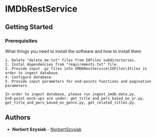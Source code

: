 # IMDbRestService

## Getting Started

### Prerequisites

What things you need to install the software and how to install them

```
1. Delete "delete_me.txt" files from IOFiles subdirectories.
2. Instal dependencies from "requirements.txt" file.
3. Provide input .gz files into IMDbRestService\IOFiles\IFiles in order to ingest database.
4. Configure database.
5. Provide input parameters for end-points functions and pagination parameters.

In order to ingest database, please run ingest_imdb_data.py.
End-point mock-ups are under: get_title_and_pers_based_on_yr.py, get_title_and_pers_based_on_genre.py, get_related_titles.py.
```
## Authors

* **Norbert Szysiak** - [NorbertSzysiak](https://github.com/nszysiak)
